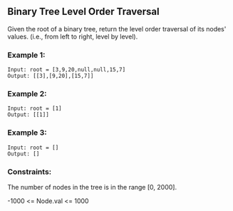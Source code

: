 ## Binary Tree Level Order Traversal

Given the root of a binary tree, return the level order traversal of its nodes' values. (i.e., from left to right, level by level).

### Example 1:

```
Input: root = [3,9,20,null,null,15,7]
Output: [[3],[9,20],[15,7]]
```

### Example 2:

```
Input: root = [1]
Output: [[1]]
```

### Example 3:

```
Input: root = []
Output: []
```

### Constraints:

The number of nodes in the tree is in the range [0, 2000].

-1000 <= Node.val <= 1000
